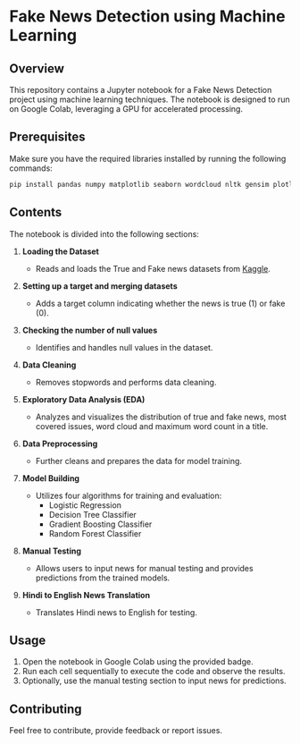 
# Fake News Detection using Machine Learning


## Overview

This repository contains a Jupyter notebook for a Fake News Detection project using machine learning techniques. The notebook is designed to run on Google Colab, leveraging a GPU for accelerated processing.

## Prerequisites

Make sure you have the required libraries installed by running the following commands:

```bash
pip install pandas numpy matplotlib seaborn wordcloud nltk gensim plotly scikit-learn
```

## Contents

The notebook is divided into the following sections:

1. **Loading the Dataset**
   - Reads and loads the True and Fake news datasets from [Kaggle](https://www.kaggle.com/code/therealsampat/fake-news-detection).

2. **Setting up a target and merging datasets**
   - Adds a target column indicating whether the news is true (1) or fake (0).

3. **Checking the number of null values**
   - Identifies and handles null values in the dataset.

4. **Data Cleaning**
   - Removes stopwords and performs data cleaning.

5. **Exploratory Data Analysis (EDA)**
   - Analyzes and visualizes the distribution of true and fake news, most covered issues, word cloud and maximum word count in a title.

6. **Data Preprocessing**
   - Further cleans and prepares the data for model training.

7. **Model Building**
   - Utilizes four algorithms for training and evaluation:
      - Logistic Regression
      - Decision Tree Classifier
      - Gradient Boosting Classifier
      - Random Forest Classifier

8. **Manual Testing**
   - Allows users to input news for manual testing and provides predictions from the trained models.

9. **Hindi to English News Translation**
   - Translates Hindi news to English for testing.

## Usage

1. Open the notebook in Google Colab using the provided badge.
2. Run each cell sequentially to execute the code and observe the results.
3. Optionally, use the manual testing section to input news for predictions.

## Contributing

Feel free to contribute, provide feedback or report issues.
